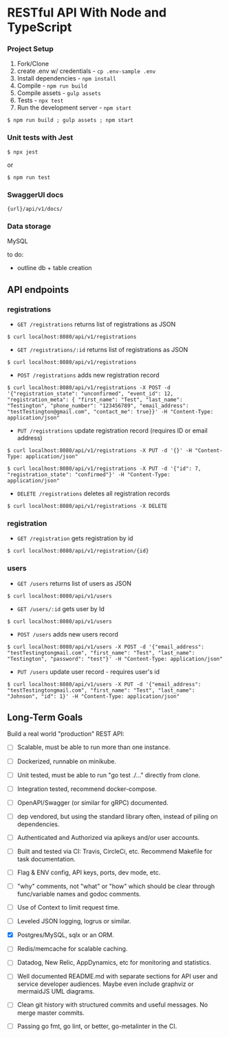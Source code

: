# RESTful API With Node and TypeScript

### Project Setup 

1. Fork/Clone
2. create .env w/ credentials - `cp .env-sample .env`
3. Install dependencies - `npm install`
4. Compile - `npm run build`
5. Compile assets - `gulp assets`
6. Tests - `npx test`
7. Run the development server - `npm start`

```
$ npm run build ; gulp assets ; npm start
```

### Unit tests with Jest
```
$ npx jest 
```
or 
```
$ npm run test 
```

### SwaggerUI docs 
```
{url}/api/v1/docs/
```

### Data storage 

MySQL

to do: 
- outline db + table creation

## API endpoints

### registrations

* `GET /registrations` returns list of registrations as JSON
```
$ curl localhost:8080/api/v1/registrations
```

* `GET /registrations/:id` returns list of registrations as JSON
```
$ curl localhost:8080/api/v1/registrations
```

* `POST /registrations` adds new registration record 
```
$ curl localhost:8080/api/v1/registrations -X POST -d '{"registration_state": "unconfirmed", "event_id": 12, "registration_meta": { "first_name": "Test", "last_name": "Testington", "phone_number": "123456789", "email_address": "testTestington@gmail.com", "contact_me": true}}' -H "Content-Type: application/json"
```

* `PUT /registrations` update registration record (requires ID or email address)
```
$ curl localhost:8080/api/v1/registrations -X PUT -d '{}' -H "Content-Type: application/json"
```
```
$ curl localhost:8080/api/v1/registrations -X PUT -d '{"id": 7, "registration_state": "confirmed"}' -H "Content-Type: application/json"
```

* `DELETE /registrations` deletes all registration records 
```
$ curl localhost:8080/api/v1/registrations -X DELETE
```

### registration

* `GET /registration` gets registration by id  
```
$ curl localhost:8080/api/v1/registration/{id}
```

### users

* `GET /users` returns list of users as JSON
```
$ curl localhost:8080/api/v1/users
```

* `GET /users/:id` gets user by Id 
```
$ curl localhost:8080/api/v1/users
```

* `POST /users` adds new users record 
```
$ curl localhost:8080/api/v1/users -X POST -d '{"email_address": "testTestingtongmail.com", "first_name": "Test", "last_name": "Testington", "password": "test"}' -H "Content-Type: application/json"
```

* `PUT /users` update user record - requires user's id
```
$ curl localhost:8080/api/v1/users -X PUT -d '{"email_address": "testTestingtongmail.com", "first_name": "Test", "last_name": "Johnson", "id": 1}' -H "Content-Type: application/json"
```

## Long-Term Goals 
Build a real world "production" REST API: 

* [ ] Scalable, must be able to run more than one instance.

* [ ] Dockerized, runnable on minikube.

* [ ] Unit tested, must be able to run "go test ./..." directly from clone.

* [ ] Integration tested, recommend docker-compose.

* [ ] OpenAPI/Swagger (or similar for gRPC) documented.

* [ ] dep vendored, but using the standard library often, instead of piling on dependencies.

* [ ] Authenticated and Authorized via apikeys and/or user accounts.

* [ ] Built and tested via CI: Travis, CircleCi, etc. Recommend Makefile for task documentation.

* [ ] Flag & ENV config, API keys, ports, dev mode, etc.

* [ ] "why" comments, not "what" or "how" which should be clear through func/variable names and godoc comments.

* [ ] Use of Context to limit request time.

* [ ] Leveled JSON logging, logrus or similar.

* [x] Postgres/MySQL, sqlx or an ORM.

* [ ] Redis/memcache for scalable caching.

* [ ] Datadog, New Relic, AppDynamics, etc for monitoring and statistics.

* [ ] Well documented README.md with separate sections for API user and service developer audiences. Maybe even include graphviz or mermaidJS UML diagrams.

* [ ] Clean git history with structured commits and useful messages. No merge master commits.

* [ ] Passing go fmt, go lint, or better, go-metalinter in the CI.
